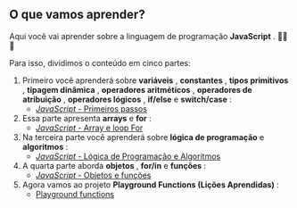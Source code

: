 ## O que vamos aprender?

Aqui você vai aprender sobre a linguagem de programação **JavaScript** . 🚀🚀🚀

Para isso, dividimos o conteúdo em cinco partes:

1. Primeiro você aprenderá sobre **variáveis** , **constantes** , **tipos primitivos** , **tipagem dinâmica** , **operadores aritméticos** , **operadores de atribuição** , **operadores lógicos** , **if/else** e **switch/case** :
   - [*JavaScript* - Primeiros passos](https://app.betrybe.com/course/content/33d74e1e-05b9-4ce8-86e3-623c96afe64d)
2. Essa parte apresenta **arrays** e **for** :
   - [*JavaScript* - Array e loop For](https://app.betrybe.com/course/content/3d453622-6c99-46af-a884-fecc68811230)
3. Na terceira parte você aprenderá sobre **lógica de programação** e **algoritmos** :
   - [*JavaScript* - Lógica de Programação e Algoritmos](https://app.betrybe.com/course/content/9375e284-6f4e-4f77-a9e0-02a73342efde)
4. A quarta parte aborda **objetos** , **for/in** e **funções** :
   - [*JavaScript* - Objetos e funções](https://app.betrybe.com/course/content/5901c768-9dee-46e8-b23f-c03e76c5b8b3)
5. Agora vamos ao projeto **Playground Functions (Lições Aprendidas)** :
   - [Playground functions](https://app.betrybe.com/course/content/21f58e1d-d66e-4106-b729-48149fcf82d3)
